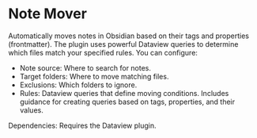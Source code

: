 # Note Mover
Automatically moves notes in Obsidian based on their tags and properties (frontmatter). The plugin uses powerful Dataview queries to determine which files match your specified rules. You can configure:

- Note source: Where to search for notes.
- Target folders: Where to move matching files.
- Exclusions: Which folders to ignore.
- Rules: Dataview queries that define moving conditions. Includes guidance for creating queries based on tags, properties, and their values.

Dependencies: Requires the Dataview plugin.